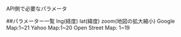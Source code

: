 API側で必要なパラメータ

##パラメーター一覧
lng(経度)
lat(緯度)
zoom(地図の拡大縮小)
Google Map:1~21
Yahoo Map:1~20
Open Street Map: 1~19
